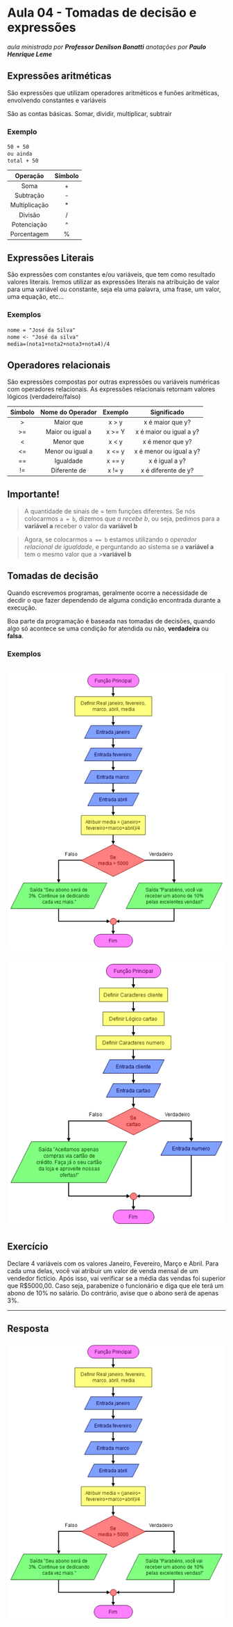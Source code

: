 # Aula 04 - Tomadas de decisão e expressões

_aula ministrada por **Professor Denilson Bonatti**_
_anotações por **Paulo Henrique Leme**_

## Expressões aritméticas

São expressões que utilizam operadores aritméticos e funões aritméticas, envolvendo constantes e variáveis

São as contas básicas. Somar, dividir, multiplicar, subtrair

### Exemplo
```
50 + 50
ou ainda
total + 50
```
Operação | Símbolo
:---: | :---:
Soma | +
Subtração | -
Multiplicação | *
Divisão | /
Potenciação | ^
Porcentagem | %

## Expressões Literais

São expressões com constantes e/ou variáveis, que tem como resultado valores literais. Iremos utilizar as expressões literais na atribuição de valor para uma variável ou constante, seja ela uma palavra, uma frase, um valor, uma equação, etc...

### Exemplos
```
nome = "José da Silva"
nome <- "José da silva"
media=(nota1+nota2+nota3+nota4)/4
```

## Operadores relacionais

São expressões compostas por outras expressões ou variáveis numéricas com operadores relacionais. As expressões relacionais retornam valores lógicos (verdadeiro/falso)

Símbolo | Nome do Operador | Exemplo | Significado
:---: | :---: | :---: | :---:
\>  |  Maior que | x > y | x é maior que y?
\>= | Maior ou igual a | x >= Y | x é maior ou igual a y?
< | Menor que | x < y | x é menor que y?
<= | Menor ou igual a | x <= y | x é menor ou igual a y?
== | Igualdade | x == y | x é igual a y?
!= | Diferente de | x != y | x é diferente de y?

## Importante!

>A quantidade de sinais de = tem funções diferentes.
>Se nós colocarmos  `a = b`, dizemos que *a recebe b*, ou seja, pedimos para a **variável a** receber o valor da **variável b**

>Agora, se colocarmos `a == b` estamos utilizando o o*perador relacional de igualdade*, e perguntando ao sistema se a **variável a** tem o mesmo valor que a >**variável b**

## Tomadas de decisão

Quando escrevemos programas, geralmente ocorre a necessidade de decdir o que fazer dependendo de alguma condição encontrada durante a execução.

Boa parte da programação é baseada nas tomadas de decisões, quando algo só acontece se uma condição for atendida ou não, **verdadeira** ou **falsa**.

### Exemplos

![Exemplo de condição de média](https://github.com/PauloHLeme/Estudos_Bootcamp_DIO_Santander/blob/master/Imagens/fluxograma_vendas.png)
---
![Exemplo de condição de venda via cartões](https://github.com/PauloHLeme/Estudos_Bootcamp_DIO_Santander/blob/master/Imagens/compras_via_cartao.png)

## Exercício

Declare 4 variáveis com os valores Janeiro, Fevereiro, Março e Abril. Para cada uma delas, você vai atribuir um valor de venda mensal de um vendedor fictício.
Após isso, vai verificar se a média das vendas foi superior que R$5000,00. Caso seja, parabenize o funcionário e diga que ele terá um abono de 10% no salário. Do contrário, avise que o abono será de apenas 3%.

---
## Resposta

![Resposta do exercício de Abono](https://github.com/PauloHLeme/Estudos_Bootcamp_DIO_Santander/blob/master/Imagens/fluxograma_vendas.png)
